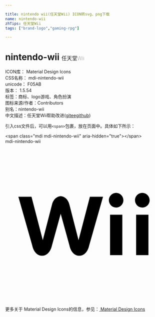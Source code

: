 ```yaml
---

title: nintendo wii(任天堂Wii) ICON转svg、png下载
name: nintendo-wii
zhTips: 任天堂Wii
tags: ["brand-logo","gaming-rpg"]

---
```


# nintendo-wii  <small style="font-size: 60%;font-weight: 100">任天堂Wii</small>


<div class="detail-page">
<p>
<span>
ICON库：
<span class="badge-secondary badge">Material Design Icons</span> 
</span>
<br/>
<span>
CSS名称：
<span class="badge-secondary badge">mdi-nintendo-wii</span> 
</span>
<br/>
<span>
unicode：
<span class="badge-secondary badge">F05AB</span> 
<copy-btn content='F05AB' btn-title=""></copy-btn>
<copy-btn :content='String.fromCodePoint(parseInt("F05AB", 16))' btn-title="复制U"></copy-btn>
</span>
<br/>
<span>
版本：
<span class="badge-secondary badge">1.5.54</span> 
</span><br/><span>标签：<span class="badge-light badge"><router-link to="/tags/brand-logo.html">商标、logo</router-link></span><span class="badge-light badge"><router-link to="/tags/gaming-rpg.html">游戏、角色扮演</router-link></span></span>
<br/>
<span>图标来源/作者：<span class="badge-light badge">Contributors</span></span> 
<br/>
<span>别名：<span class="badge-light badge">nintendo-wii</span></span><br/><span class="zh-detail">中文描述：<span class="badge-primary badge">任天堂Wii</span><span class="help-link"><span>帮助改进</span>(<a href="https://gitee.com/liuwave/icon-helper/edit/master/json/material/nintendo-wii.json" target="_blank" rel="noopener noreferrer">gitee</a><a href="https://github.com/liuwave/icon-helper/edit/master/json/material/nintendo-wii.json" target="_blank" rel="noopener noreferrer">github</a></span>)</span><br/>
</p>
</div>
<div class="alert alert-dark">
  <i class="mdi mdi-nintendo-wii mdi-48px"></i>
  <i class="mdi mdi-nintendo-wii mdi-36px"></i>
  <i class="mdi mdi-nintendo-wii mdi-24px"></i>
  <i class="mdi mdi-nintendo-wii mdi-18px"></i>
</div>
<div>
  <p>引入css文件后，可以用<code>&lt;span&gt;</code>包裹，放在页面中。具体如下所示：    
  </p>
  <div class="alert alert-primary" style="font-size: 14px">
    &lt;span class="mdi mdi-nintendo-wii" aria-hidden="true"&gt;&lt;/span&gt;
    <copy-btn content='<span class="mdi mdi-nintendo-wii" aria-hidden="true"></span>'></copy-btn>
  </div>
  <div class="alert alert-secondary">
    <i class="mdi mdi-nintendo-wii"
    style="font-size: 24px"
    aria-hidden="true"></i> mdi-nintendo-wii
    <copy-btn content="mdi-nintendo-wii" btn-title="复制图标名称"></copy-btn>
  </div>
</div>
<div id="svg" class="svg-wrap">
<svg xmlns="http://www.w3.org/2000/svg" viewBox="0 0 24 24"><path d="M17.84,16.94H15.97V10.79H17.84V16.94M18,8.58C18,9.19 17.5,9.69 16.9,9.69A1.11,1.11 0 0,1 15.79,8.58C15.79,7.96 16.29,7.46 16.9,7.46C17.5,7.46 18,7.96 18,8.58M21.82,16.94H19.94V10.79H21.82V16.94M22,8.58C22,9.19 21.5,9.69 20.88,9.69A1.11,1.11 0 0,1 19.77,8.58C19.77,7.96 20.27,7.46 20.88,7.46C21.5,7.46 22,7.96 22,8.58M12.9,8.05H14.9L12.78,15.5C12.78,15.5 12.5,17.04 11.28,17.04C10.07,17.04 9.79,15.5 9.79,15.5L8.45,10.64L7.11,15.5C7.11,15.5 6.82,17.04 5.61,17.04C4.4,17.04 4.12,15.5 4.12,15.5L2,8.05H4L5.72,14.67L7.11,9.3C7.43,7.95 8.45,7.97 8.45,7.97C8.45,7.97 9.47,7.95 9.79,9.3L11.17,14.67L12.9,8.05Z" /></svg>
</div>
<detail full-name='mdi-nintendo-wii'></detail>
    
<div><p>更多关于 Material Design Icons的信息，参见：<a target="_blank" href="https://iconhelper.cn/material.html"> Material Design Icons</a>
</p></div>

